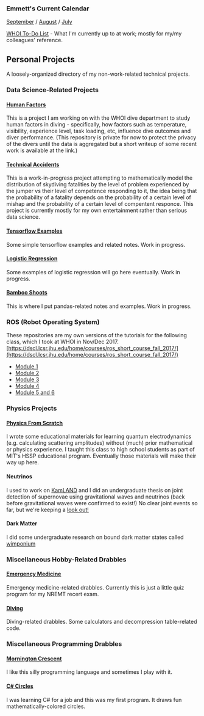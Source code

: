 ### Emmett's Current Calendar
[September](SepCalendar.md) / 
[August](AugCalendar.md) / 
[July](JulyCalendar.md)

[WHOI To-Do List](https://emmettk.github.io/todo-whoi.html) - What I'm currently up to at work; mostly for my/my colleagues' reference. 

## Personal Projects 
A loosely-organized directory of my non-work-related technical projects.
### Data Science-Related Projects
#### [Human Factors](https://emmettk.github.io/HumanFactors/HumanFactorsDivingReport.html)
This is a project I am working on with the WHOI dive department to study human factors in diving - specifically, how factors such as temperature, visibility, experience level, task loading, etc, influence dive outcomes and diver performance. (This repository is private for now to protect the privacy of the divers until the data is aggregated but a short writeup of some recent work is available at the link.) 
#### [Technical Accidents](https://github.com/emmettk/TechnicalAccidents)
This is a work-in-progress project attempting to mathematically model the distribution of skydiving fatalities by the level of problem experienced by the jumper vs their level of competence responding to it, the idea being that the probability of a fatality depends on the probability of a certain level of mishap and the probability of a certain level of compentent responce. This project is currently mostly for my own entertainment rather than serious data science. 
#### [Tensorflow Examples](https://github.com/emmettk/TensorFlowExamples)
Some simple tensorflow examples and related notes. Work in progress.
#### [Logistic Regression](https://github.com/emmettk/LogisticRegression)
Some examples of logistic regression will go here eventually. Work in progress.
#### [Bamboo Shoots](https://github.com/emmettk/bamboo-shoots)
This is where I put pandas-related notes and examples. Work in progress.

### ROS (Robot Operating System)
These repositories are my own versions of the tutorials for the following class, which I took at WHOI in Nov/Dec 2017.
[https://dscl.lcsr.jhu.edu/home/courses/ros_short_course_fall_2017/](https://dscl.lcsr.jhu.edu/home/courses/ros_short_course_fall_2017/)
- [Module 1](https://github.com/emmettk/beginner_tutorials)
- [Module 2](https://github.com/emmettk/learning_tf)
- [Module 3](https://github.com/emmettk/joy_twist)
- [Module 4](https://github.com/emmettk/edumip_my_robot)
- [Module 5 and 6](https://github.com/emmettk/edumip_my_robot_gazebo_ros)

### Physics Projects
#### [Physics From Scratch](http://www.physicsfromscratch.xyz)
I wrote some educational materials for learning quantum electrodynamics (e.g. calculating scattering amplitudes) without (much) prior mathematical or physics experience. I taught this class to high school students as part of MIT's HSSP educational program. Eventually those materials will make their way up here.
#### Neutrinos
I used to work on [KamLAND](http://www.awa.tohoku.ac.jp/kamlande/) and I did an undergraduate thesis on joint detection of supernovae using gravitational waves and neutrinos (back before gravitational waves were confirmed to exist!) 
No clear joint events so far, but we're keeping a [look out!](https://arxiv.org/abs/1606.07155)

#### Dark Matter
I did some undergraduate research on bound dark matter states called [wimponium](https://arxiv.org/abs/1610.07617)


### Miscellaneous Hobby-Related Drabbles
#### [Emergency Medicine](https://github.com/emmettk/EMT)
Emergency medicine-related drabbles. Currently this is just a little quiz program for my NREMT recert exam. 
#### [Diving](https://github.com/emmettk/diving)
Diving-related drabbles. Some calculators and decompression table-related code. 

### Miscellaneous Programming Drabbles
#### [Mornington Crescent](https://github.com/emmettk/MorningtonCrescent)
I like this silly programming language and sometimes I play with it.
#### [C# Circles](https://github.com/emmettk/csharp_circles)
I was learning C# for a job and this was my first program. It draws fun mathematically-colored circles. 
